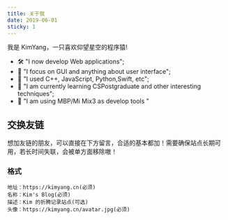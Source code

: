 ```yaml
---
title: 关于我
date: 2019-06-01
sticky: 1
---
```

<Boxx :changeTime='6000'/>
我是 KimYang，一只喜欢仰望星空的程序猿!

   - 🛠  "I now develop Web applications";
   - 🤔  "I focus on GUI and anything about user interface"; 
   - 🔗  "I used C++, JavaScript, Python,Swift, etc";
   - 🦀  "I am currently learning CSPostgraduate and other interesting techniques";
   - 📱  "I am using MBP/Mi Mix3 as develop tools "

<!-- more -->

## 交换友链

想加友链的朋友，可以直接在下方留言，合适的基本都加！需要确保站点长期可用，若长时间失联，会被单方面移除嗷！

### 格式

```
地址：https://kimyang.cn(必须)
名称：Kim's Blog(必须)
描述：Kim 的折腾记录站点(可选)
头像：https://kimyang.cn/avatar.jpg(必须)
```